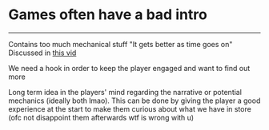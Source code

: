 # Games often have a bad intro
---
Contains too much mechanical stuff
"It gets better as time goes on"
Discussed in [this vid](https://www.youtube.com/watch?v=PnTZLXTUFU0&ab_channel=AdamMillard-TheArchitectofGames)

We need a hook in order to keep the player engaged and want to find out more

Long term idea in the players' mind regarding the narrative or potential mechanics (ideally both lmao). This can be done by giving the player a good experience at the start to make them curious about what we have in store (ofc not disappoint them afterwards wtf is wrong with u)